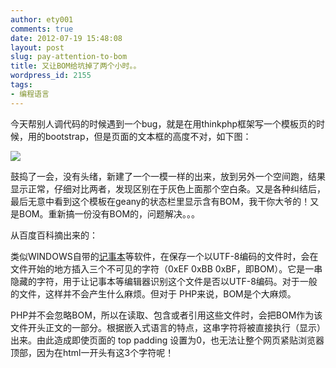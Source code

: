 ```yaml
---
author: ety001
comments: true
date: 2012-07-19 15:48:08
layout: post
slug: pay-attention-to-bom
title: 又让BOM给坑掉了两个小时。。
wordpress_id: 2155
tags:
- 编程语言
---
```


今天帮别人调代码的时候遇到一个bug，就是在用thinkphp框架写一个模板页的时候，用的bootstrap，但是页面的文本框的高度不对，如下图：

[![](/img/2012/07/bom-300x177.png)](/img/2012/07/bom.png)


鼓捣了一会，没有头绪，新建了一个一模一样的出来，放到另外一个空间跑，结果显示正常，仔细对比两者，发现区别在于灰色上面那个空白条。又是各种纠结后，最后无意中看到这个模板在geany的状态栏里显示含有BOM，我干你大爷的！又是BOM。重新搞一份没有BOM的，问题解决。。。

从百度百科摘出来的：

类似WINDOWS自带的[记事本](http://baike.baidu.com/view/152865.htm)等软件，在保存一个以UTF-8编码的文件时，会在文件开始的地方插入三个不可见的字符（0xEF 0xBB 0xBF，即BOM）。它是一串隐藏的字符，用于让记事本等编辑器识别这个文件是否以UTF-8编码。对于一般的文件，这样并不会产生什么麻烦。但对于 PHP来说，BOM是个大麻烦。

PHP并不会忽略BOM，所以在读取、包含或者引用这些文件时，会把BOM作为该文件开头正文的一部分。根据嵌入式语言的特点，这串字符将被直接执行（显示）出来。由此造成即使页面的 top padding 设置为0，也无法让整个网页紧贴浏览器顶部，因为在html一开头有这3个字符呢！

